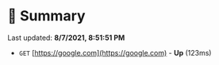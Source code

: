 # 📖 Summary
Last updated: **8/7/2021, 8:51:51 PM**

- `GET` [https://google.com](https://google.com) - **Up** (123ms)
